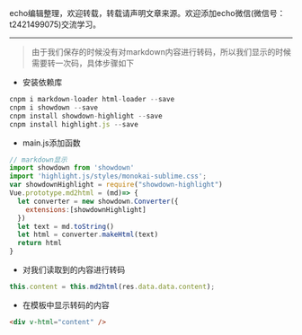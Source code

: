 echo编辑整理，欢迎转载，转载请声明文章来源。欢迎添加echo微信(微信号：t2421499075)交流学习。 

---

> 由于我们保存的时候没有对markdown内容进行转码，所以我们显示的时候需要转一次码，具体步骤如下

- 安装依赖库
```js
cnpm i markdown-loader html-loader --save
cnpm i showdown --save 
cnpm install showdown-highlight --save
cnpm install highlight.js --save
```

- main.js添加函数
```js
// markdown显示
import showdown from 'showdown'
import 'highlight.js/styles/monokai-sublime.css';
var showdownHighlight = require("showdown-highlight")
Vue.prototype.md2html = (md)=> {
  let converter = new showdown.Converter({
    extensions:[showdownHighlight]
  })
  let text = md.toString()
  let html = converter.makeHtml(text)
  return html
}
```

- 对我们读取到的内容进行转码
```js
this.content = this.md2html(res.data.data.content);
```

- 在模板中显示转码的内容
```html
<div v-html="content" />
```